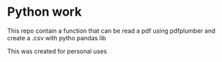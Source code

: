 # Python work
This repo contain a function that can be read a pdf using pdfplumber and create a .csv with pytho pandas lib

This was created for personal uses
